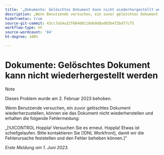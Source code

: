```yaml
---
title: '„Dokumente: Gelöschtes Dokument kann nicht wiederhergestellt werden“'
description: „Wenn Benutzende versuchen, ein zuvor gelöschtes Dokument wiederherzustellen, können sie das Dokument nicht wiederherstellen und sehen den Hoppla-Fehler.“
hidefromtoc: true
source-git-commit: 43cc7a54a32f68460118de9d8ad93b472bd77c75
workflow-type: ht
source-wordcount: '84'
ht-degree: 100%

---
```



# Dokumente: Gelöschtes Dokument kann nicht wiederhergestellt werden

>[!NOTE]
>
>Dieses Problem wurde am 2. Februar 2023 behoben.

<!-- On WF and WFP TOCs-->

Wenn Benutzende versuchen, ein zuvor gelöschtes Dokument wiederherzustellen, können sie das Dokument nicht wiederherstellen und erhalten die folgende Fehlermedung:

„[!UICONTROL Hoppla! Versuchen Sie es erneut. Hoppla! Etwas ist schiefgelaufen. Bitte kontaktieren Sie [!DNL Workfront], damit wir die Fehlerursache feststellen und den Fehler beheben können.]“

_Erste Meldung am 1. Juni 2023._

